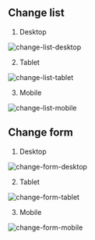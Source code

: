 Change list
-----------

1. Desktop

<img src="https://raw.githubusercontent.com/globophobe/django-semantic-admin/master/docs/screenshots/change-list.png" alt="change-list-desktop" />

2. Tablet

<img src="https://raw.githubusercontent.com/globophobe/django-semantic-admin/master/docs/screenshots/change-list-collapse-menu.png" alt="change-list-tablet" />

3. Mobile

<img src="https://raw.githubusercontent.com/globophobe/django-semantic-admin/master/docs/screenshots/change-list-stacked.png" alt="change-list-mobile" />


Change form
-----------

1. Desktop

<img src="https://raw.githubusercontent.com/globophobe/django-semantic-admin/master/docs/screenshots/change-form.png" alt="change-form-desktop" />

2. Tablet

<img src="https://raw.githubusercontent.com/globophobe/django-semantic-admin/master/docs/screenshots/change-form-collapse-menu.png" alt="change-form-tablet" />

3. Mobile

<img src="https://raw.githubusercontent.com/globophobe/django-semantic-admin/master/docs/screenshots/change-form-stacked.png" alt="change-form-mobile" />

